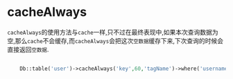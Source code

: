 # cacheAlways

`cacheAlways`的使用方法与`cache`一样,只不过在最终表现中,如果本次查询数据为空,那么`cache`不会缓存,而`cacheAlways`会把这次`空数据`缓存下来,下次查询的时候会直接返回`空数据`.
```php

    Db::table('user')->cacheAlways('key',60,'tagName')->where('username','think')->find();
    

```
